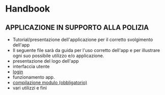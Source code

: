 # Handbook

## APPLICAZIONE IN SUPPORTO ALLA POLIZIA 

* Tutorial/presentazione dell'applicazione per il corretto svolgimento dell'app
* Il seguente file sarà da guida per l'uso corretto dell'app e per illustrare ogni suo possibile utilizzo e/o applicazione.
* presentazione del logo dell'app 
* interfaccia utente 
* [login](Login.md)
* funzionamento app. 
* [compilazione modulo (obbligatorio)](compilazione%20modulo.md)
* vari utilizzi e fini 
